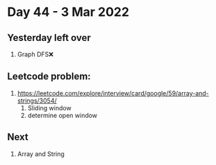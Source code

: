 # Day 44 - 3 Mar 2022

## Yesterday left over
1. Graph DFS❌

## Leetcode problem:
1. https://leetcode.com/explore/interview/card/google/59/array-and-strings/3054/
   1. Sliding window
   2. determine open window

## Next
1. Array and String